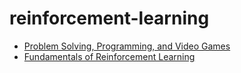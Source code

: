 # reinforcement-learning
* [Problem Solving, Programming, and Video Games](https://www.coursera.org/learn/problem-solving-programming-video-games)
* [Fundamentals of Reinforcement Learning](https://www.coursera.org/learn/fundamentals-of-reinforcement-learning)
